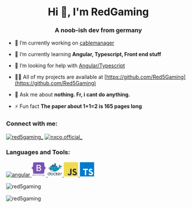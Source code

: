 <h1 align="center">Hi 👋, I'm RedGaming</h1>
<h3 align="center">A noob-ish dev from germany</h3>

- 🔭 I’m currently working on [cablemanager](https://github.com/Red5Gaming/Cablemanager)

- 🌱 I’m currently learning **Angular, Typescript, Front end stuff**

- 🤝 I’m looking for help with [Angular/Typescript](https://github.com/Red5Gaming/Cablemanager)

- 👨‍💻 All of my projects are available at [https://github.com/Red5Gaming](https://github.com/Red5Gaming)

- 💬 Ask me about **nothing. Fr, i cant do anything.**

- ⚡ Fun fact **The paper about 1+1=2 is 165 pages long**

<h3 align="left">Connect with me:</h3>
<p align="left">
<a href="https://twitter.com/red5gaming_" target="blank"><img align="center" src="https://raw.githubusercontent.com/rahuldkjain/github-profile-readme-generator/master/src/images/icons/Social/twitter.svg" alt="red5gaming_" height="30" width="40" /></a>
<a href="https://instagram.com/nxco.official_" target="blank"><img align="center" src="https://raw.githubusercontent.com/rahuldkjain/github-profile-readme-generator/master/src/images/icons/Social/instagram.svg" alt="nxco.official_" height="30" width="40" /></a>
</p>

<h3 align="left">Languages and Tools:</h3>
<p align="left"> <a href="https://angular.io" target="_blank" rel="noreferrer"> <img src="https://angular.io/assets/images/logos/angular/angular.svg" alt="angular" width="40" height="40"/> </a> <a href="https://getbootstrap.com" target="_blank" rel="noreferrer"> <img src="https://raw.githubusercontent.com/devicons/devicon/master/icons/bootstrap/bootstrap-plain-wordmark.svg" alt="bootstrap" width="40" height="40"/> </a> <a href="https://www.docker.com/" target="_blank" rel="noreferrer"> <img src="https://raw.githubusercontent.com/devicons/devicon/master/icons/docker/docker-original-wordmark.svg" alt="docker" width="40" height="40"/> </a> <a href="https://developer.mozilla.org/en-US/docs/Web/JavaScript" target="_blank" rel="noreferrer"> <img src="https://raw.githubusercontent.com/devicons/devicon/master/icons/javascript/javascript-original.svg" alt="javascript" width="40" height="40"/> </a> <a href="https://www.typescriptlang.org/" target="_blank" rel="noreferrer"> <img src="https://raw.githubusercontent.com/devicons/devicon/master/icons/typescript/typescript-original.svg" alt="typescript" width="40" height="40"/> </a> </p>

<p><img align="center" src="https://github-readme-stats.vercel.app/api/top-langs?username=red5gaming&show_icons=true&locale=en&layout=compact" alt="red5gaming" /></p>

<p><img align="center" src="https://github-readme-streak-stats.herokuapp.com/?user=red5gaming&" alt="red5gaming" /></p>